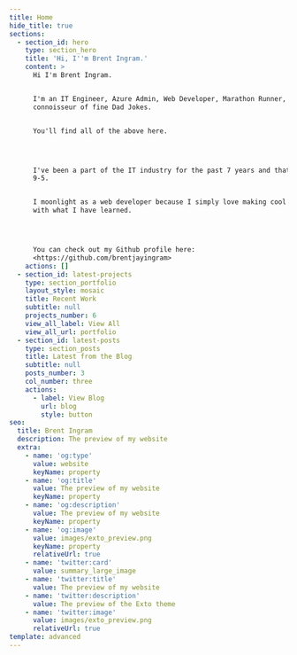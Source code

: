 ```yaml
---
title: Home
hide_title: true
sections:
  - section_id: hero
    type: section_hero
    title: 'Hi, I''m Brent Ingram.'
    content: >
      Hi I'm Brent Ingram.


      I'm an IT Engineer, Azure Admin, Web Developer, Marathon Runner, and
      connoisseur of fine Dad Jokes.


      You'll find all of the above here.




      I've been a part of the IT industry for the past 7 years and that is my
      9-5. 


      I moonlight as a web developer because I simply love making cool things
      with what I have learned.




      You can check out my Github profile here:
      <https://github.com/brentjayingram>
    actions: []
  - section_id: latest-projects
    type: section_portfolio
    layout_style: mosaic
    title: Recent Work
    subtitle: null
    projects_number: 6
    view_all_label: View All
    view_all_url: portfolio
  - section_id: latest-posts
    type: section_posts
    title: Latest from the Blog
    subtitle: null
    posts_number: 3
    col_number: three
    actions:
      - label: View Blog
        url: blog
        style: button
seo:
  title: Brent Ingram
  description: The preview of my website
  extra:
    - name: 'og:type'
      value: website
      keyName: property
    - name: 'og:title'
      value: The preview of my website
      keyName: property
    - name: 'og:description'
      value: The preview of my website
      keyName: property
    - name: 'og:image'
      value: images/exto_preview.png
      keyName: property
      relativeUrl: true
    - name: 'twitter:card'
      value: summary_large_image
    - name: 'twitter:title'
      value: The preview of my website
    - name: 'twitter:description'
      value: The preview of the Exto theme
    - name: 'twitter:image'
      value: images/exto_preview.png
      relativeUrl: true
template: advanced
---
```

